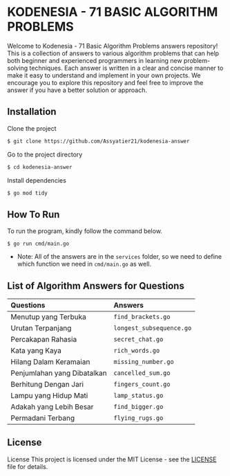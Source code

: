 # KODENESIA - 71 BASIC ALGORITHM PROBLEMS

Welcome to Kodenesia - 71 Basic Algorithm Problems answers repository! This is a collection of answers to various algorithm problems that can help both beginner and experienced programmers in learning new problem-solving techniques. Each answer is written in a clear and concise manner to make it easy to understand and implement in your own projects. We encourage you to explore this repository and feel free to improve the answer if you have a better solution or approach.

## Installation

Clone the project

```bash
$ git clone https://github.com/Assyatier21/kodenesia-answer
```

Go to the project directory

```bash
$ cd kodenesia-answer
```

Install dependencies

```bash
$ go mod tidy
```

## How To Run

To run the program, kindly follow the command below.

```
$ go run cmd/main.go
```

- Note: All of the answers are in the `services` folder, so we need to define which function we need in `cmd/main.go` as well.

## List of Algorithm Answers for Questions

| Questions                   | Answers                  |
| :-------------------------- | :----------------------- |
| Menutup yang Terbuka        | `find_brackets.go`       |
| Urutan Terpanjang           | `longest_subsequence.go` |
| Percakapan Rahasia          | `secret_chat.go`         |
| Kata yang Kaya              | `rich_words.go`          |
| Hilang Dalam Keramaian      | `missing_number.go`      |
| Penjumlahan yang Dibatalkan | `cancelled_sum.go`       |
| Berhitung Dengan Jari       | `fingers_count.go`       |
| Lampu yang Hidup Mati       | `lamp_status.go`         |
| Adakah yang Lebih Besar     | `find_bigger.go`         |
| Permadani Terbang           | `flying_rugs.go`         |

## License

License
This project is licensed under the MIT License - see the [LICENSE](https://github.com/Assyatier21/kodenesia-answer/blob/master/LICENSE) file for details.
